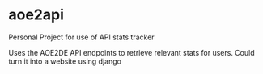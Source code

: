 # aoe2api
Personal Project for use of API stats tracker

Uses the AOE2DE API endpoints to retrieve relevant stats for users. 
Could turn it into a website using django 
